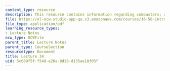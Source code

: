 ```yaml
---
content_type: resource
description: This resource contains information regarding combustors; afterburners.
file: https://ol-ocw-studio-app-qa.s3.amazonaws.com/courses/16-50-introduction-to-propulsion-systems-spring-2012/5c689f5ff54de26a8d26d135ae18f05f_MIT16_50S12_lec34.pdf
file_type: application/pdf
learning_resource_types:
- Lecture Notes
ocw_type: OCWFile
parent_title: Lecture Notes
parent_type: CourseSection
resourcetype: Document
title: Lecture 34
uid: 5c689f5f-f54d-e26a-8d26-d135ae18f05f
---
```

